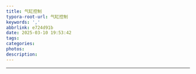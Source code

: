 ```yaml
---
title: 气缸控制
typora-root-url: 气缸控制
keywords: ','
abbrlink: e724d91b
date: 2025-03-10 19:53:42
tags:
categories:
photos:
description:
---
```




<!--more-->

------


